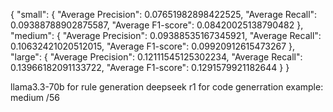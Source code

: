 {
  "small": {
    "Average Precision": 0.07651982898422525,
    "Average Recall": 0.09388788902875587,
    "Average F1-score": 0.08420025138790482
  },
  "medium": {
    "Average Precision": 0.09388535167345921,
    "Average Recall": 0.10632421020512015,
    "Average F1-score": 0.09920912615473267
  },
  "large": {
    "Average Precision": 0.12111545125302234,
    "Average Recall": 0.13966182091133722,
    "Average F1-score": 0.1291579921182644
  }
}

llama3.3-70b for rule generation
deepseek r1 for code generration
example: medium /56